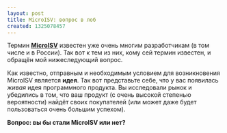 ```yaml
---
layout: post
title: MicroISV: вопрос в лоб
created: 1325078457
---
```

Термин **<a href="http://en.wikipedia.org/wiki/Micro_ISV">MicroISV</a>** известен уже очень многим разработчикам (в том числе и в России). Так вот к тем из них, кому сей термин известен, и обращён мой нижеследующий вопрос.

Как известно, отправным и необходимым условием для возникновения MicroISV является **идея**. Так вот представьте себе, что у вас появилась *живая* идея программного продукта. Вы исследовали рынок и убедились в том, что ваш продукт (с очень высокой степенью вероятности) найдёт своих покупателей (или может даже будет пользоваться очень большим успехом).

**Вопрос: вы бы стали MicroISV или нет?**
